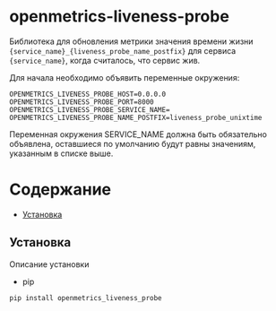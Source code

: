 openmetrics-liveness-probe
============

Библиотека для обновления метрики значения времени жизни `{service_name}_{liveness_probe_name_postfix}` для сервиса `{service_name}`, когда считалось, что сервис жив.

Для начала необходимо объявить переменные окружения:
```
OPENMETRICS_LIVENESS_PROBE_HOST=0.0.0.0
OPENMETRICS_LIVENESS_PROBE_PORT=8000
OPENMETRICS_LIVENESS_PROBE_SERVICE_NAME=
OPENMETRICS_LIVENESS_PROBE_NAME_POSTFIX=liveness_probe_unixtime
```
Переменная окружения SERVICE_NAME должна быть обязательно объявлена, оставшиеся по умолчанию будут равны значениям, указанным в списке выше.

# Содержание

- [Установка](#Установка)

<a name='Установка'></a>
## Установка

Описание установки
- pip 
```
pip install openmetrics_liveness_probe
```